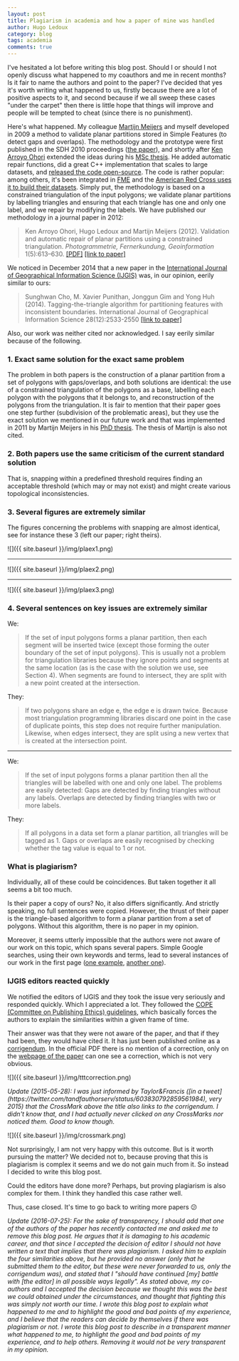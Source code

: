 ```yaml
---
layout: post
title: Plagiarism in academia and how a paper of mine was handled
author: Hugo Ledoux
category: blog
tags: academia
comments: true
---
```


I've hesitated a lot before writing this blog post. 
Should I or should I not openly discuss what happened to my coauthors and me in recent months? Is it fair to name the authors and point to the paper? 
I've decided that yes it's worth writing what happened to us, firstly because there are a lot of positive aspects to it, and second because if we all sweep these cases "under the carpet" then there is little hope that things will improve and people will be tempted to cheat (since there is no punishment).

Here's what happened. My colleague [Martijn Meijers](http://www.gdmc.nl/martijn) and myself developed in 2009 a method to validate planar partitions stored in Simple Features (to detect gaps and overlaps).
The methodology and the prototype were first published in the SDH 2010 proceedings ([the paper](http://www.isprs.org/proceedings/XXXVIII/part2/Papers/24_Paper.pdf)), and shortly after [Ken Arroyo Ohori](http://3dgeoinfo.bk.tudelft.nl/ken) extended the ideas during his [MSc thesis](http://repository.tudelft.nl/view/ir/uuid%3A78807acb-4115-478c-93de-68b9db884c8e/).
He added automatic repair functions, did a great C++ implementation that scales to large datasets, and [released the code open-source](https://github.com/tudelft3d/pprepair).
The code is rather popular: among others, it's been integrated in [FME](http://www.safe.com/fme/) and the [American Red Cross uses it to build their datasets](https://github.com/AmericanRedCross/simplegadm).
Simply put, the methodology is based on a constrained triangulation of the input polygons; we validate planar partitions by labelling triangles and ensuring that each triangle has one and only one label, and we repair by modifying the labels. 
We have published our methodology in a journal paper in 2012:

> Ken Arroyo Ohori, Hugo Ledoux and Martijn Meijers (2012).
Validation and automatic repair of planar partitions using a constrained triangulation. 
*Photogrammetrie, Fernerkundung, Geoinformation* 1(5):613–630. [[PDF]](http://3dgeoinfo.bk.tudelft.nl/hledoux/pdfs/12_pfg.pdf) [[link to paper]](http://dx.doi.org/10.1127/1432-8364/2012/0143)


We noticed in December 2014 that a new paper in the [International Journal of Geographical Information Science (IJGIS)](http://www.tandfonline.com/toc/tgis20/current) was, in our opinion, eerily similar to ours:

> Sunghwan Cho, M. Xavier Punithan, Jonggun Gim and Yong Huh (2014).
Tagging-the-triangle algorithm for partitioning features with inconsistent boundaries.
International Journal of Geographical Information Science 28(12):2533-2550 [[link to paper]](http://dx.doi.org/10.1080/13658816.2014.937716)

Also, our work was neither cited nor acknowledged.
I say eerily similar because of the following.


### 1. Exact same solution for the exact same problem

The problem in both papers is the construction of a planar partition from a set of polygons with gaps/overlaps, and both solutions are identical: the use of a constrained triangulation of the polygons as a base, labelling each polygon with the polygons that it belongs to, and reconstruction of the polygons from the triangulation. It is fair to mention that their paper goes one step further (subdivision of the problematic areas), but they use the exact solution we mentioned in our future work and that was implemented in 2011 by Martijn Meijers in his [PhD thesis](http://www.gdmc.nl/publications/2011/Variable-scale_Geo-information.pdf).
The thesis of Martijn is also not cited.

### 2. Both papers use the same criticism of the current standard solution

That is, snapping within a predefined threshold requires finding an acceptable threshold (which may or may not exist) and might create various topological inconsistencies.

### 3. Several figures are extremely similar

The figures concerning the problems with snapping are almost identical, see for instance these 3 (left our paper; right theirs).

![]({{ site.baseurl }}/img/plaex1.png)

- - -

![]({{ site.baseurl }}/img/plaex2.png)

- - -

![]({{ site.baseurl }}/img/plaex3.png)


### 4. Several sentences on key issues are extremely similar

We:

> If the set of input polygons forms a planar partition, then each segment will be inserted twice (except those forming the outer boundary of the set of input polygons). This is usually not a problem for triangulation libraries because they ignore points and segments at the same location (as is the case with the solution we use, see Section 4). When segments are found to intersect, they are split with a new point created at the intersection.

They:

> If two polygons share an edge e, the edge e is drawn twice. Because most triangulation programming libraries discard one point in the case of duplicate points, this step does not require further manipulation. Likewise, when edges intersect, they are split using a new vertex that is created at the intersection point. 

- - - 

We:

> If the set of input polygons forms a planar partition then all the triangles will be labelled with one and only one label. The problems are easily detected: Gaps are detected by finding triangles without any labels. Overlaps are detected by finding triangles with two or more labels.

They: 

> If all polygons in a data set form a planar partition, all triangles will be tagged as 1. Gaps or overlaps are easily recognised by checking whether the tag value is equal to 1 or not.


### What is plagiarism?
 
Individually, all of these could be coincidences.
But taken together it all seems a bit too much. 

Is their paper a copy of ours? No, it also differs significantly. 
And strictly speaking, no full sentences were copied.
However, the thrust of their paper is the triangle-based algorithm to form a planar partition from a set of polygons.
Without this algorithm, there is no paper in my opinion.

Moreover, it seems utterly impossible that the authors were not aware of our work on this topic, which spans several papers.
Simple Google searches, using their own keywords and terms, lead to several instances of our work in the first page ([one example](https://startpage.com/do/search?q=gaps+overlaps+triangulation+partitioning), [another one](https://startpage.com/do/search?query=inconsistent%20boundaries%20sliver%20polygons)).


### IJGIS editors reacted quickly

We notified the editors of IJGIS and they took the issue very seriously and responded quickly.
Which I appreciated a lot.
They followed the [COPE (Committee on Publishing Ethics) guidelines](http://publicationethics.org), which basically forces the authors to explain the similarities within a given frame of time.

Their answer was that they were not aware of the paper, and that if they had been, they would have cited it.
It has just been published online as a [corrigendum](http://dx.doi.org/10.1080/13658816.2015.1008949).
In the official PDF there is no mention of a correction, only on the [webpage of the paper](http://dx.doi.org/10.1080/13658816.2014.937716) can one see a correction, which is not very obvious.

![]({{ site.baseurl }}/img/tttcorrection.png)

<em>
Update (2015-05-28): I was just informed by Taylor&Francis ([in a tweet](https://twitter.com/tandfauthorserv/status/603830792859561984), very 2015) that the CrossMark above the title also links to the corrigendum.
I didn't know that, and I had actually never clicked on any CrossMarks nor noticed them.
Good to know though.
</em>


![]({{ site.baseurl }}/img/crossmark.png)


Not surprisingly, I am not very happy with this outcome.
But is it worth pursuing the matter?
We decided not to, because proving that this is plagiarism is complex it seems and we do not gain much from it.
So instead I decided to write this blog post.

Could the editors have done more?
Perhaps, but proving plagiarism is also complex for them.
I think they handled this case rather well.

Thus, case closed. 
It's time to go back to writing more papers 😕

<em>
Update (2016-07-25): For the sake of transparency, I should add that one of the authors of the paper has recently contacted me and asked me to remove this blog post.
He argues that it is damaging to his academic career, and that since I accepted the decision of editor I should not have written a text that implies that there was plagiarism.
I asked him to explain the four similarities above, but he provided no answer (only that he submitted them to the editor, but these were never forwarded to us, only the corrigendum was), and stated that I "should have continued [my] battle with [the editor] in all possible ways legally".
As stated above, my co-authors and I accepted the decision because we thought this was the best we could obtained under the circumstances, and thought that fighting this was simply not worth our time.
I wrote this blog post to explain what happened to me and to highlight the good and bad points of my experience, and I believe that the readers can decide by themselves if there was plagiarism or not.
I wrote this blog post to describe in a transparent manner what happened to me, to highlight the good and bad points of my experience, and to help others.
Removing it would not be very transparent in my opinion.
<em>
